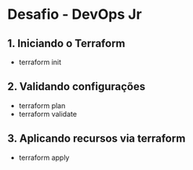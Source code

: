 # Desafio - DevOps Jr

## 1. Iniciando o Terraform

- terraform init

## 2. Validando configurações

- terraform plan
- terraform validate

## 3. Aplicando recursos via terraform

- terraform apply